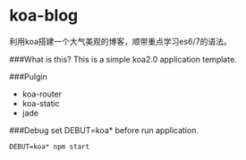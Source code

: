# koa-blog
利用koa搭建一个大气美观的博客，顺带重点学习es6/7的语法。


###What is this?
This is a simple koa2.0 application template.

###Pulgin
- koa-router
- koa-static
- jade


###Debug
set DEBUT=koa* before run application.
```linux
DEBUT=koa* npm start
```